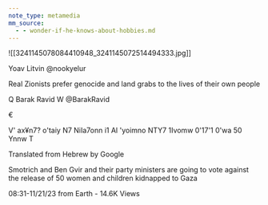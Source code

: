 ```yaml
---
note_type: metamedia
mm_source:
  - - wonder-if-he-knows-about-hobbies.md
---
```


![[3241145078084410948_3241145072514494333.jpg]]

Yoav Litvin
@nookyelur

Real Zionists prefer genocide and land grabs
to the lives of their own people

Q Barak Ravid
W @BarakRavid

€

V' ax¥n7? o'taiy N7 NiIa7onn i1 Al 'yoimno
NTY7 1Ivomw 0'17'1 0'wa 50 Ynnw T

Translated from Hebrew by Google

Smotrich and Ben Gvir and their party ministers are
going to vote against the release of 50 women and
children kidnapped to Gaza

08:31-11/21/23 from Earth - 14.6K Views

